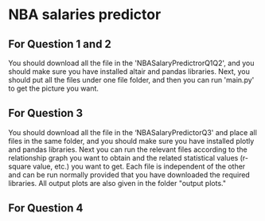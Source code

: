 # NBA salaries predictor
## For Question 1 and 2
You should download all the file in the 'NBASalaryPredictrorQ1Q2', and you should make sure you have installed altair and pandas libraries.
Next, you should put all the files under one file folder, and then you can run 'main.py' to get the picture you want.
## For Question 3
You should download all the file in the ‘NBASalaryPredictorQ3' and place all files in the same folder, and you should make sure you have installed plotly and pandas libraries. Next you can run the relevant files according to the relationship graph you want to obtain and the related statistical values (r-square value, etc.) you want to get. Each file is independent of the other and can be run normally provided that you have downloaded the required libraries. All output plots are also given in the folder "output plots."
## For Question 4

